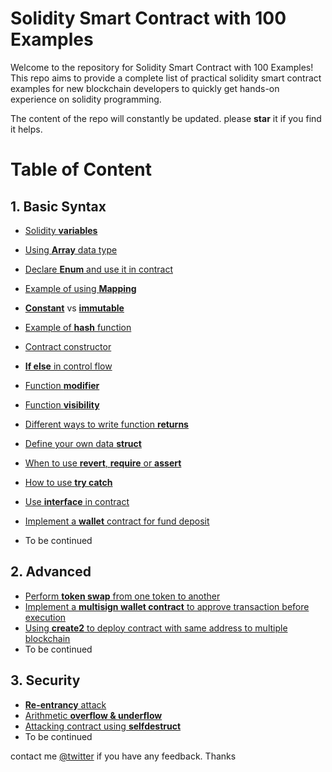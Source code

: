 # Solidity Smart Contract with 100 Examples

Welcome to the repository for Solidity Smart Contract with 100 Examples! This repo aims to provide a complete list of practical solidity smart contract examples for new blockchain developers to quickly get hands-on experience on solidity programming.

The content of the repo will constantly be updated. please **star** it if you find it helps.

# Table of Content

## 1. Basic Syntax
  - [Solidity **variables**](https://github.com/codeforests/Solidity-100-Examples/blob/master/Basic/Variable.sol)
  - [Using **Array** data type](https://github.com/codeforests/Solidity-100-Examples/blob/master/Basic/Array.sol)
  - [Declare **Enum** and use it in contract](https://github.com/codeforests/Solidity-100-Examples/blob/master/Basic/Enum.sol)
  - [Example of using **Mapping**](https://github.com/codeforests/Solidity-100-Examples/blob/master/Basic/Mapping.sol)
  - [**Constant**](https://github.com/codeforests/Solidity-100-Examples/blob/master/Basic/Constant.sol) vs [**immutable**](https://github.com/codeforests/Solidity-100-Examples/blob/master/Basic/Immutable.sol)
  - [Example of **hash** function](https://github.com/codeforests/Solidity-100-Examples/blob/master/Basic/Hash.sol)
  - [Contract constructor](https://github.com/codeforests/Solidity-100-Examples/blob/master/Basic/Variable.sol)
  - [**If else** in control flow](https://github.com/codeforests/Solidity-100-Examples/blob/master/Basic/If.sol)
  - [Function **modifier**](https://github.com/codeforests/Solidity-100-Examples/blob/master/Basic/Modifier.sol)
  - [Function **visibility**](https://github.com/codeforests/Solidity-100-Examples/blob/master/Basic/Visibility.sol)
  - [Different ways to write function **returns**](https://github.com/codeforests/Solidity-100-Examples/blob/master/Basic/Functions.sol)
  - [Define your own data **struct**](https://github.com/codeforests/Solidity-100-Examples/blob/master/Basic/Struct.sol)
  - [When to use **revert**, **require** or **assert**](https://github.com/codeforests/Solidity-100-Examples/blob/master/Basic/ErrorHandling.sol)
  - [How to use **try catch**](https://github.com/codeforests/Solidity-100-Examples/blob/master/Basic/TryCatch.sol)
  - [Use **interface** in contract](https://github.com/codeforests/Solidity-100-Examples/blob/master/Basic/Interface.sol)
  - [Implement a **wallet** contract for fund deposit](https://github.com/codeforests/Solidity-100-Examples/blob/master/Basic/wallet.sol)
  
  - To be continued
  
## 2. Advanced
  - [Perform **token swap** from one token to another](https://github.com/codeforests/Solidity-100-Examples/blob/master/Advanced/tokenswap.sol)
  - [Implement a **multisign wallet contract** to approve transaction before execution](https://github.com/codeforests/Solidity-100-Examples/blob/master/Advanced/multisigwallet.sol)
  - [Using **create2** to deploy contract with same address to multiple blockchain](https://github.com/codeforests/Solidity-100-Examples/blob/master/Advanced/create2.sol)
  - To be continued
  
## 3. Security
  - [**Re-entrancy** attack](https://github.com/codeforests/Solidity-100-Examples/blob/master/Security/ReEntrancy.sol)
  - [Arithmetic **overflow & underflow**](https://github.com/codeforests/Solidity-100-Examples/blob/master/Security/Overflow.sol)
  - [Attacking contract using **selfdestruct**](https://github.com/codeforests/Solidity-100-Examples/blob/master/Security/SelfDestruction.sol)
  - To be continued

contact me [@twitter](https://twitter.com/_0xken) if you have any feedback. Thanks


